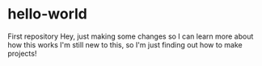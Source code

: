 # hello-world
First repository
Hey, just making some changes so I can learn more about how this works
I'm still new to this, so I'm just finding out how to make projects!
